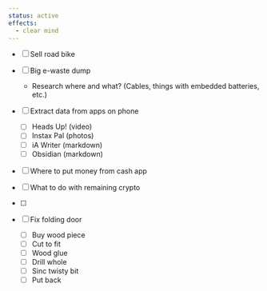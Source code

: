 ```yaml
---
status: active
effects:
  - clear mind
---
```


- [ ] Sell road bike
- [ ] Big e-waste dump
  - Research where and what? (Cables, things with embedded batteries, etc.)
- [ ] Extract data from apps on phone
  - [ ] Heads Up! (video)
  - [ ] Instax Pal (photos)
  - [ ] iA Writer (markdown)
  - [ ] Obsidian (markdown)
- [ ] Where to put money from cash app
- [ ] What to do with remaining crypto
- [ ]

- [ ] Fix folding door
  - [ ] Buy wood piece
  - [ ] Cut to fit
  - [ ] Wood glue
  - [ ] Drill whole
  - [ ] Sinc twisty bit
  - [ ] Put back
